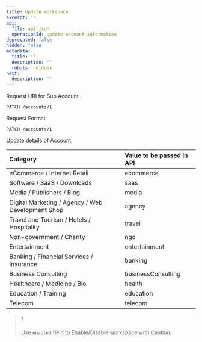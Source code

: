 ```yaml
---
title: Update workspace
excerpt: ''
api:
  file: api.json
  operationId: update-account-information
deprecated: false
hidden: false
metadata:
  title: ''
  description: ''
  robots: noindex
next:
  description: ''
---
```

Request URI for Sub Account

```
PATCH /accounts/1
```

Request Format

```
PATCH /accounts/1
```

Update details of Account.

| Category                                          | Value to be passed in API |
| :------------------------------------------------ | :------------------------ |
| eCommerce / Internet Retail                       | ecommerce                 |
| Software / SaaS / Downloads                       | saas                      |
| Media / Publishers / Blog                         | media                     |
| Digital Marketing / Agency / Web Development Shop | agency                    |
| Travel and Tourism / Hotels / Hospitality         | travel                    |
| Non-government / Charity                          | ngo                       |
| Entertainment                                     | entertainment             |
| Banking / Financial Services / Insurance          | banking                   |
| Business Consulting                               | businessConsulting        |
| Healthcare / Medicine / Bio                       | health                    |
| Education / Training                              | education                 |
| Telecom                                           | telecom                   |

> ❗️ 
> 
> Use `enabled` field to Enable/Disable workspace with Caution.